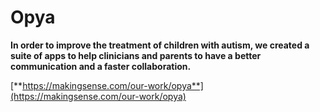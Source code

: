 # Opya

**In order to improve the treatment of children with autism, we created a suite of apps to help clinicians and parents to have a better communication and a faster collaboration.**

[**https://makingsense.com/our-work/opya**](https://makingsense.com/our-work/opya)  


